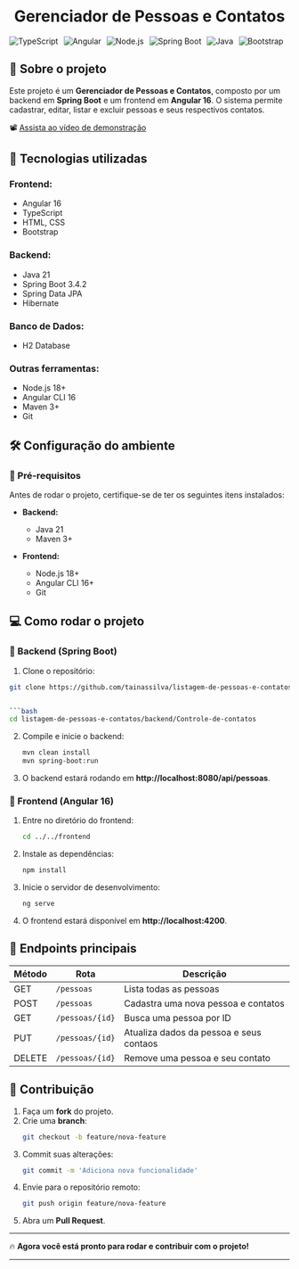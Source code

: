 <h1 style="text-align: center;">Gerenciador de Pessoas e Contatos</h1>

<div style="display: flex; gap: 10px;">
  <img src="https://img.shields.io/badge/TypeScript-3178C6?style=for-the-badge&logo=typescript&logoColor=white" alt="TypeScript">
  <img src="https://img.shields.io/badge/Angular-DD0031?style=for-the-badge&logo=angular&logoColor=white" alt="Angular">
  <img src="https://img.shields.io/badge/Node.js-43853D?style=for-the-badge&logo=node.js&logoColor=white" alt="Node.js">
  <img src="https://img.shields.io/badge/Spring%20Boot-6DB33F?style=for-the-badge&logo=spring-boot&logoColor=white" alt="Spring Boot">
  <img src="https://img.shields.io/badge/Java-ED8B00?style=for-the-badge&logo=openjdk&logoColor=white" alt="Java">
  <img src="https://img.shields.io/badge/Bootstrap-7952B3?style=for-the-badge&logo=bootstrap&logoColor=white" alt="Bootstrap">
</div>


## 📌 Sobre o projeto

Este projeto é um **Gerenciador de Pessoas e Contatos**, composto por um backend em **Spring Boot** e um frontend em **Angular 16**. O sistema permite cadastrar, editar, listar e excluir pessoas e seus respectivos contatos.


📽️ [Assista ao vídeo de demonstração](https://youtu.be/LFtJSVKJoHo?si=uWobIwhWJCY3rU9d)


## 🚀 Tecnologias utilizadas

### **Frontend:**
- Angular 16
- TypeScript
- HTML, CSS
- Bootstrap

### **Backend:**
- Java 21
- Spring Boot 3.4.2
- Spring Data JPA
- Hibernate

### **Banco de Dados:**
- H2 Database

### **Outras ferramentas:**
- Node.js 18+
- Angular CLI 16
- Maven 3+
- Git

## 🛠️ Configuração do ambiente

### 🔧 Pré-requisitos

Antes de rodar o projeto, certifique-se de ter os seguintes itens instalados:

- **Backend:**
  - Java 21
  - Maven 3+

- **Frontend:**
  - Node.js 18+
  - Angular CLI 16+
  - Git

## 💻 Como rodar o projeto

### 🔹 Backend (Spring Boot)

1. Clone o repositório:
```bash
git clone https://github.com/tainassilva/listagem-de-pessoas-e-contatos.git


```bash
cd listagem-de-pessoas-e-contatos/backend/Controle-de-contatos
```

2. Compile e inicie o backend:
   ```bash
   mvn clean install
   mvn spring-boot:run
   ```

3. O backend estará rodando em **http://localhost:8080/api/pessoas**.

### 🔹 Frontend (Angular 16)

1. Entre no diretório do frontend:
   ```bash
   cd ../../frontend
   ```

2. Instale as dependências:
   ```bash
   npm install
   ```

3. Inicie o servidor de desenvolvimento:
   ```bash
   ng serve
   ```

4. O frontend estará disponível em **http://localhost:4200**.

## 📍 Endpoints principais

| Método | Rota              | Descrição                           |
|--------|-------------------|-------------------------------------|
| GET    | `/pessoas`        | Lista todas as pessoas              |
| POST   | `/pessoas`        | Cadastra uma nova pessoa e contatos          |
| GET    | `/pessoas/{id}`   | Busca uma pessoa por ID            |
| PUT    | `/pessoas/{id}`   | Atualiza dados da pessoa e seus contaos            |
| DELETE | `/pessoas/{id}`   | Remove uma pessoa e seu contato                 |


## 🤝 Contribuição

1. Faça um **fork** do projeto.
2. Crie uma **branch**:
   ```bash
   git checkout -b feature/nova-feature
   ```
3. Commit suas alterações:
   ```bash
   git commit -m 'Adiciona nova funcionalidade'
   ```
4. Envie para o repositório remoto:
   ```bash
   git push origin feature/nova-feature
   ```
5. Abra um **Pull Request**.

---

🔥 **Agora você está pronto para rodar e contribuir com o projeto!**

---
